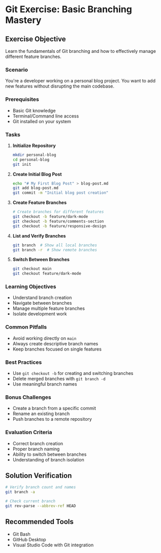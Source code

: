# Git Exercise: Basic Branching Mastery

## Exercise Objective
Learn the fundamentals of Git branching and how to effectively manage different feature branches.

### Scenario
You're a developer working on a personal blog project. You want to add new features without disrupting the main codebase.

### Prerequisites
- Basic Git knowledge
- Terminal/Command line access
- Git installed on your system

### Tasks

1. **Initialize Repository**
   ```bash
   mkdir personal-blog
   cd personal-blog
   git init
   ```

2. **Create Initial Blog Post**
   ```bash
   echo "# My First Blog Post" > blog-post.md
   git add blog-post.md
   git commit -m "Initial blog post creation"
   ```

3. **Create Feature Branches**
   ```bash
   # Create branches for different features
   git checkout -b feature/dark-mode
   git checkout -b feature/comments-section
   git checkout -b feature/responsive-design
   ```

4. **List and Verify Branches**
   ```bash
   git branch  # Show all local branches
   git branch -r  # Show remote branches
   ```

5. **Switch Between Branches**
   ```bash
   git checkout main
   git checkout feature/dark-mode
   ```

### Learning Objectives
- Understand branch creation
- Navigate between branches
- Manage multiple feature branches
- Isolate development work

### Common Pitfalls
- Avoid working directly on `main`
- Always create descriptive branch names
- Keep branches focused on single features

### Best Practices
- Use `git checkout -b` for creating and switching branches
- Delete merged branches with `git branch -d`
- Use meaningful branch names

### Bonus Challenges
- Create a branch from a specific commit
- Rename an existing branch
- Push branches to a remote repository

### Evaluation Criteria
- Correct branch creation
- Proper branch naming
- Ability to switch between branches
- Understanding of branch isolation

## Solution Verification
```bash
# Verify branch count and names
git branch -a

# Check current branch
git rev-parse --abbrev-ref HEAD
```

## Recommended Tools
- Git Bash
- GitHub Desktop
- Visual Studio Code with Git integration
